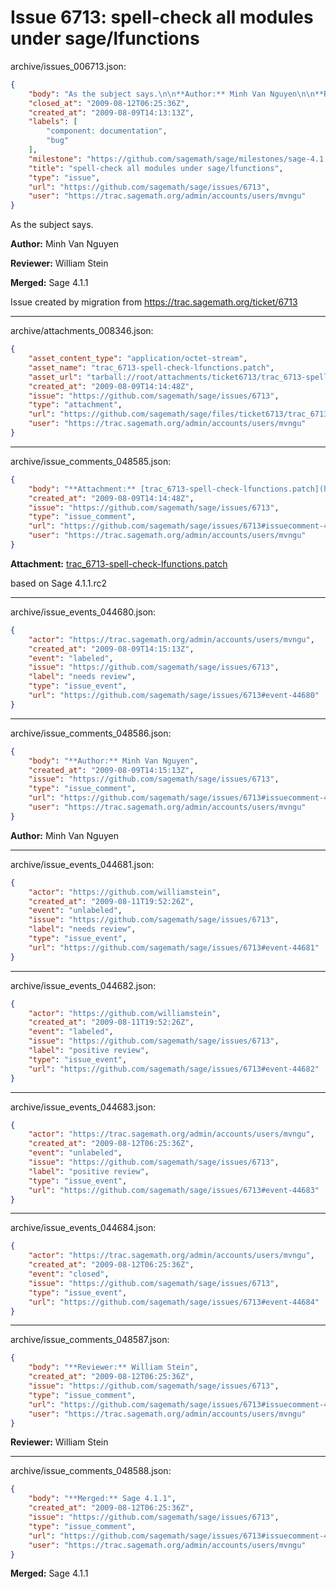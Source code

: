 # Issue 6713: spell-check all modules under sage/lfunctions

archive/issues_006713.json:
```json
{
    "body": "As the subject says.\n\n**Author:** Minh Van Nguyen\n\n**Reviewer:** William Stein\n\n**Merged:** Sage 4.1.1\n\nIssue created by migration from https://trac.sagemath.org/ticket/6713\n\n",
    "closed_at": "2009-08-12T06:25:36Z",
    "created_at": "2009-08-09T14:13:13Z",
    "labels": [
        "component: documentation",
        "bug"
    ],
    "milestone": "https://github.com/sagemath/sage/milestones/sage-4.1.1",
    "title": "spell-check all modules under sage/lfunctions",
    "type": "issue",
    "url": "https://github.com/sagemath/sage/issues/6713",
    "user": "https://trac.sagemath.org/admin/accounts/users/mvngu"
}
```
As the subject says.

**Author:** Minh Van Nguyen

**Reviewer:** William Stein

**Merged:** Sage 4.1.1

Issue created by migration from https://trac.sagemath.org/ticket/6713





---

archive/attachments_008346.json:
```json
{
    "asset_content_type": "application/octet-stream",
    "asset_name": "trac_6713-spell-check-lfunctions.patch",
    "asset_url": "tarball://root/attachments/ticket6713/trac_6713-spell-check-lfunctions.patch",
    "created_at": "2009-08-09T14:14:48Z",
    "issue": "https://github.com/sagemath/sage/issues/6713",
    "type": "attachment",
    "url": "https://github.com/sagemath/sage/files/ticket6713/trac_6713-spell-check-lfunctions.patch",
    "user": "https://trac.sagemath.org/admin/accounts/users/mvngu"
}
```



---

archive/issue_comments_048585.json:
```json
{
    "body": "**Attachment:** [trac_6713-spell-check-lfunctions.patch](https://github.com/sagemath/sage/files/ticket6713/trac_6713-spell-check-lfunctions.patch)\n\nbased on Sage 4.1.1.rc2",
    "created_at": "2009-08-09T14:14:48Z",
    "issue": "https://github.com/sagemath/sage/issues/6713",
    "type": "issue_comment",
    "url": "https://github.com/sagemath/sage/issues/6713#issuecomment-48585",
    "user": "https://trac.sagemath.org/admin/accounts/users/mvngu"
}
```

**Attachment:** [trac_6713-spell-check-lfunctions.patch](https://github.com/sagemath/sage/files/ticket6713/trac_6713-spell-check-lfunctions.patch)

based on Sage 4.1.1.rc2



---

archive/issue_events_044680.json:
```json
{
    "actor": "https://trac.sagemath.org/admin/accounts/users/mvngu",
    "created_at": "2009-08-09T14:15:13Z",
    "event": "labeled",
    "issue": "https://github.com/sagemath/sage/issues/6713",
    "label": "needs review",
    "type": "issue_event",
    "url": "https://github.com/sagemath/sage/issues/6713#event-44680"
}
```



---

archive/issue_comments_048586.json:
```json
{
    "body": "**Author:** Minh Van Nguyen",
    "created_at": "2009-08-09T14:15:13Z",
    "issue": "https://github.com/sagemath/sage/issues/6713",
    "type": "issue_comment",
    "url": "https://github.com/sagemath/sage/issues/6713#issuecomment-48586",
    "user": "https://trac.sagemath.org/admin/accounts/users/mvngu"
}
```

**Author:** Minh Van Nguyen



---

archive/issue_events_044681.json:
```json
{
    "actor": "https://github.com/williamstein",
    "created_at": "2009-08-11T19:52:26Z",
    "event": "unlabeled",
    "issue": "https://github.com/sagemath/sage/issues/6713",
    "label": "needs review",
    "type": "issue_event",
    "url": "https://github.com/sagemath/sage/issues/6713#event-44681"
}
```



---

archive/issue_events_044682.json:
```json
{
    "actor": "https://github.com/williamstein",
    "created_at": "2009-08-11T19:52:26Z",
    "event": "labeled",
    "issue": "https://github.com/sagemath/sage/issues/6713",
    "label": "positive review",
    "type": "issue_event",
    "url": "https://github.com/sagemath/sage/issues/6713#event-44682"
}
```



---

archive/issue_events_044683.json:
```json
{
    "actor": "https://trac.sagemath.org/admin/accounts/users/mvngu",
    "created_at": "2009-08-12T06:25:36Z",
    "event": "unlabeled",
    "issue": "https://github.com/sagemath/sage/issues/6713",
    "label": "positive review",
    "type": "issue_event",
    "url": "https://github.com/sagemath/sage/issues/6713#event-44683"
}
```



---

archive/issue_events_044684.json:
```json
{
    "actor": "https://trac.sagemath.org/admin/accounts/users/mvngu",
    "created_at": "2009-08-12T06:25:36Z",
    "event": "closed",
    "issue": "https://github.com/sagemath/sage/issues/6713",
    "type": "issue_event",
    "url": "https://github.com/sagemath/sage/issues/6713#event-44684"
}
```



---

archive/issue_comments_048587.json:
```json
{
    "body": "**Reviewer:** William Stein",
    "created_at": "2009-08-12T06:25:36Z",
    "issue": "https://github.com/sagemath/sage/issues/6713",
    "type": "issue_comment",
    "url": "https://github.com/sagemath/sage/issues/6713#issuecomment-48587",
    "user": "https://trac.sagemath.org/admin/accounts/users/mvngu"
}
```

**Reviewer:** William Stein



---

archive/issue_comments_048588.json:
```json
{
    "body": "**Merged:** Sage 4.1.1",
    "created_at": "2009-08-12T06:25:36Z",
    "issue": "https://github.com/sagemath/sage/issues/6713",
    "type": "issue_comment",
    "url": "https://github.com/sagemath/sage/issues/6713#issuecomment-48588",
    "user": "https://trac.sagemath.org/admin/accounts/users/mvngu"
}
```

**Merged:** Sage 4.1.1
